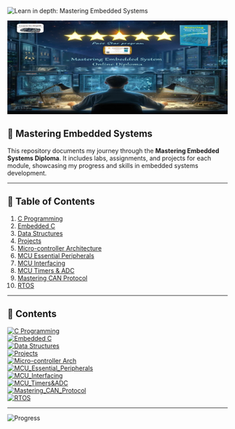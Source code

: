  ![Learn in depth: Mastering Embedded Systems](https://img.shields.io/badge/%20Learn_in_depth%3A-_Mastering_Embedded_Systems-blue?style=for-the-badge&logoColor=%20&logoSize=50)

![Banner](https://github.com/Ouss9ama/Mastering_Embedded_System_Diploma/blob/master/banner.jpg?raw=true)

## 🚀 **Mastering Embedded Systems**
This repository documents my journey through the **Mastering Embedded Systems Diploma**. It includes labs, assignments, and projects for each module, showcasing my progress and skills in embedded systems development.

---

## 📑 **Table of Contents**
1. [C Programming](#-c-programming)
2. [Embedded C](#-embedded-c)
3. [Data Structures](#-data-structures)
4. [Projects](#-projects)
5. [Micro-controller Architecture](#-micro-controller-architecture)
6. [MCU Essential Peripherals](#-mcu-essential-peripherals)
7. [MCU Interfacing](#-mcu-interfacing)
8. [MCU Timers & ADC](#-mcu-timers--adc)
9. [Mastering CAN Protocol](#-mastering-can-protocol)
10. [RTOS](#-rtos)

---

## 📂 **Contents**

[![C Programming](https://img.shields.io/badge/C%20Programming-Ready%20to%20Explore-green?style=for-the-badge)](https://github.com/Ouss9ama/Mastering_Embedded_System_Diploma/tree/master/C%20programming)  
[![Embedded C](https://img.shields.io/badge/Embedded%20C-COMPLETED-brightgreen?style=for-the-badge)](https://github.com/Ouss9ama/Mastering_Embedded_System_Diploma/tree/master/Embedded%20C)  
[![Data Structures](https://img.shields.io/badge/Data%20Structures-COMPLETED-brightgreen?style=for-the-badge)](https://github.com/Ouss9ama/Mastering_Embedded_System_Diploma/tree/master/3-Data%20Structures)  
[![Projects](https://img.shields.io/badge/Projects-IN%20PROGRESS-orange?style=for-the-badge)](https://github.com/Ouss9ama/Mastering_Embedded_System_Diploma/tree/master/4-Projects)  
[![Micro-controller Arch](https://img.shields.io/badge/Micro--controller%20Arch-COMPLETED-brightgreen?style=for-the-badge)](https://github.com/Ouss9ama/Mastering_Embedded_System_Diploma/tree/master/5-Micro-controller_Arch)  
[![MCU_Essential_Peripherals](https://img.shields.io/badge/MCU_Essential_Peripherals-COMPLETED-brightgreen?style=for-the-badge)](https://github.com/Ouss9ama/Mastering_Embedded_System_Diploma/tree/master/6-MCU_Essential_Peripherals)  
[![MCU_Interfacing](https://img.shields.io/badge/MCU_Interfacing-UPCOMING-yellow?style=for-the-badge)](https://github.com/Ouss9ama/Mastering_Embedded_System_Diploma/tree/master/7-MCU_Interfacing)  
[![MCU_Timers&ADC](https://img.shields.io/badge/MCU_Timers%26ADC-UPCOMING-yellow?style=for-the-badge)](https://github.com/Ouss9ama/Mastering_Embedded_System_Diploma/tree/master/8-MCU_Timers%26ADC)  
[![Mastering_CAN_Protocol](https://img.shields.io/badge/Mastering_CAN_Protocol-UPCOMING-yellow?style=for-the-badge)](https://github.com/Ouss9ama/Mastering_Embedded_System_Diploma/tree/master/9-Mastering_CAN_Protocol)  
[![RTOS](https://img.shields.io/badge/RTOS-UPCOMING-yellow?style=for-the-badge)](https://github.com/Ouss9ama/Mastering_Embedded_System_Diploma/tree/master/10-RTOS)  

---

![Progress](https://progress-bar.dev/60/?title=Completed)